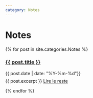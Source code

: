 ```yaml
---
category: Notes
---
```



<h1>Notes</h1>
<div class="posts">
  {% for post in site.categories.Notes %}
   <article class="post">

   <h3 style="margin-bottom:0">
   
   <a href="{{ site.baseurl }}{{ post.url }}">{{ post.title }}</a>
      </h3>
      <div class="date">
        {{ post.date | date: "%Y-%m-%d"}}
      </div>
           <p style="margin-top: .5em;">
        {{ post.excerpt }} <a href="{{ site.baseurl }}{{ post.url }}" class="read-more"><span class="fa fa-arrow-right"></span> Lire le reste</a>
      </p>


   </article>
    
  {% endfor %}
</div>
